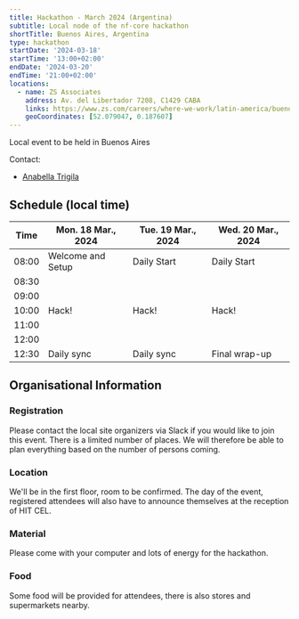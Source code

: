 ```yaml
---
title: Hackathon - March 2024 (Argentina)
subtitle: Local node of the nf-core hackathon
shortTitle: Buenos Aires, Argentina
type: hackathon
startDate: '2024-03-18'
startTime: '13:00+02:00'
endDate: '2024-03-20'
endTime: '21:00+02:00'
locations:
  - name: ZS Associates
    address: Av. del Libertador 7208, C1429 CABA
    links: https://www.zs.com/careers/where-we-work/latin-america/buenos-aires
    geoCoordinates: [52.079047, 0.187607]
---
```


Local event to be held in Buenos Aires

Contact:

- [<i class="fab fa-slack"></i> Anabella Trigila](https://nfcore.slack.com/team/U03HEFYUW3H)

## Schedule (local time)

<div class="table-responsive">
    <table class="table table-hover table-sm table-bordered">
        <thead>
            <tr>
                <th>Time</th>
                <th>Mon. 18 Mar., 2024</th>
                <th>Tue. 19 Mar., 2024</th>
                <th>Wed. 20 Mar., 2024</th>
            </tr>
            </thead>
            <tbody>
            <tr>
                <td>08:00</td>
                <td background-color:navy; rowspan="1">Welcome and Setup</td>
                <td background-color:navy; rowspan="1">Daily Start</td>
                <td background-color:navy; rowspan="1">Daily Start</td>
            </tr>
                <td>08:30</td>
                <td rowspan="6">Hack!</td>
                <td rowspan="6">Hack!</td>
                <td rowspan="6">Hack!</td>
            </tr>
            <tr>
                <td>09:00</td>
            </tr>
            <tr>
                <td>10:00</td>
            </tr>
            <tr>
                <td>11:00</td>
            </tr>
            <tr>
                <td>12:00</td>
            </tr>
            <tr>
            </tr>
            <tr>
                <td>12:30</td>
                <td background-color:navy; rowspan="1">Daily sync</td>
                <td background-color:navy; rowspan="1">Daily sync</td>
                <td background-color:navy; rowspan="1">Final wrap-up</td>
            </tr>
        </tbody>
    </table>
</div>

## Organisational Information

### Registration

Please contact the local site organizers via Slack if you would like to join this event. There is a limited number of places. We will therefore be able to plan everything based on the number of persons coming.

### Location

We'll be in the first floor, room to be confirmed. The day of the event, registered attendees will also have to announce themselves at the reception of HIT CEL.

### Material

Please come with your computer and lots of energy for the hackathon.

### Food

Some food will be provided for attendees, there is also stores and supermarkets nearby.
